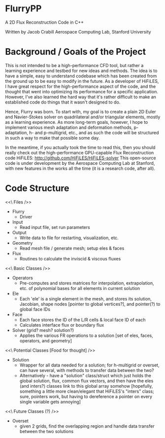 FlurryPP
========

A 2D Flux Reconstruction Code in C++

Written by Jacob Crabill
Aerospace Computing Lab, Stanford University


Background / Goals of the Project
=================================

This is not intended to be a high-performance CFD tool, but rather a learning experience and testbed for new ideas and methods.  The idea is to have a simple, easy to understand codebase which has been created from the ground up to be easy to modify in the future.  As a developer of HiFiLES, I have great respect for the high-performance aspect of the code, and the thought that went into optimizing its performance for a specific application.  However, I've also learned the hard way that it's rather difficult to make an established code do things that it wasn't designed to do.

Hence, Flurry was born.  To start with, my goal is to create a plain 2D Euler and Navier-Stokes solver on quadrilateral and/or triangular elements, mostly as a learning experience.  As more long-term goals, however, I hope to implement various mesh adaptation and deformation methods, p-adaptation, h- and p-multigrid, etc., and as such the code will be structured in such a way to make that possible some day.

In the meantime, if you actually took the time to read this, then you should really check out the high-performance GPU-capable Flux Reconstruction code HiFiLES: http://github.com/HiFiLES/HiFiLES-solver
This open-source code is under development by the Aerospace Computing Lab at Stanford, with new features in the works all the time (it is a research code, after all).


Code Structure
==============

<<\ Files />>
- Flurry
  + Driver
- Input
  + Read input file, set run parameters
- Output
  + Write data to file for restarting, visualization, etc.
- Geometry
  + Read mesh file / generate mesh; setup eles & faces
- Flux
  + Routines to calculate the inviscid & viscous fluxes


<<\ Basic Classes />>
- Operators
  + Pre-computes and stores matrices for interpolation, extrapolation, etc. of polynomial bases for all elements in current solution
- Ele
  + Each 'ele' is a single element in the mesh, and stores its solution, Jacobian, shape nodes [pointer to global vertices?], and pointer(?) to global face IDs
- Face
  + Each face stores the ID of the L/R cells & local face ID of each
  + Calculates interface flux or boundary flux
- Solver (grid? mesh? solution?)
  + Applies the various FR operations to a solution [set of eles, faces, operators, and geometry]
  

<<\ Potential Classes [Food for thought] />>
- Solution
  + Wrapper for all data needed for a solution; for h-multigrid or overset, can have several, with methods to transfer data between the two?
  + Alternatively - have a "solution" class/struct which just holds the global solution, flux, common flux vectors, and then have the eles (and inters?) classes link to this global array somehow [hopefully, something a little more clean/elegant that HiFiLES's "inters" class; sure, pointers work, but having to dereference a pointer on every single variable gets annoying]


<<\ Future Classes (?) />>
- Overset
  + given 2 grids, find the overlapping region and handle data transfer between the two solutions
